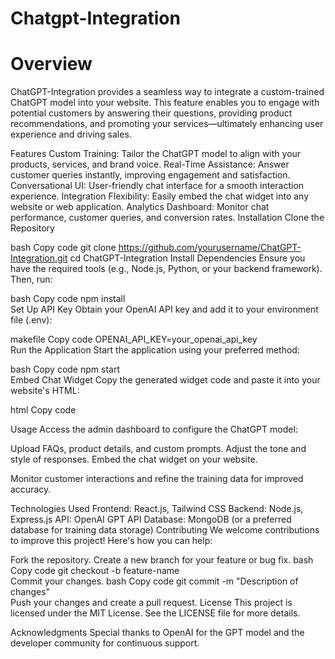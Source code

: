# Chatgpt-Integration
# Overview
ChatGPT-Integration provides a seamless way to integrate a custom-trained ChatGPT model into your website. This feature enables you to engage with potential customers by answering their questions, providing product recommendations, and promoting your services—ultimately enhancing user experience and driving sales.

Features
Custom Training: Tailor the ChatGPT model to align with your products, services, and brand voice.
Real-Time Assistance: Answer customer queries instantly, improving engagement and satisfaction.
Conversational UI: User-friendly chat interface for a smooth interaction experience.
Integration Flexibility: Easily embed the chat widget into any website or web application.
Analytics Dashboard: Monitor chat performance, customer queries, and conversion rates.
Installation
Clone the Repository

bash
Copy code
git clone https://github.com/yourusername/ChatGPT-Integration.git
cd ChatGPT-Integration
Install Dependencies
Ensure you have the required tools (e.g., Node.js, Python, or your backend framework). Then, run:

bash
Copy code
npm install  
Set Up API Key
Obtain your OpenAI API key and add it to your environment file (.env):

makefile
Copy code
OPENAI_API_KEY=your_openai_api_key  
Run the Application
Start the application using your preferred method:

bash
Copy code
npm start  
Embed Chat Widget
Copy the generated widget code and paste it into your website's HTML:

html
Copy code
<script src="chat-widget.js"></script>  
<div id="chat-widget"></div>  
Usage
Access the admin dashboard to configure the ChatGPT model:

Upload FAQs, product details, and custom prompts.
Adjust the tone and style of responses.
Embed the chat widget on your website.

Monitor customer interactions and refine the training data for improved accuracy.

Technologies Used
Frontend: React.js, Tailwind CSS
Backend: Node.js, Express.js
API: OpenAI GPT API
Database: MongoDB (or a preferred database for training data storage)
Contributing
We welcome contributions to improve this project! Here's how you can help:

Fork the repository.
Create a new branch for your feature or bug fix.
bash
Copy code
git checkout -b feature-name  
Commit your changes.
bash
Copy code
git commit -m "Description of changes"  
Push your changes and create a pull request.
License
This project is licensed under the MIT License. See the LICENSE file for more details.

Acknowledgments
Special thanks to OpenAI for the GPT model and the developer community for continuous support.


